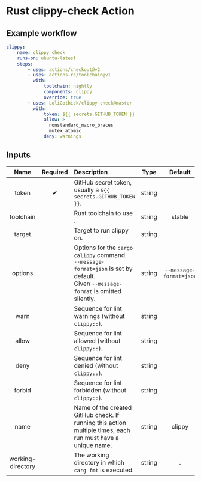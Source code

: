 # Rust clippy-check Action

## Example workflow

```yml
clippy:
    name: clippy check
    runs-on: ubuntu-latest
    steps:
        - uses: actions/checkout@v2
        - uses: actions-rs/toolchain@v1
          with:
              toolchain: nightly
              components: clippy
              override: true
        - uses: LoliGothick/clippy-check@master
          with:
              token: ${{ secrets.GITHUB_TOKEN }}
              allow: >
                nonstandard_macro_braces
                mutex_atomic
              deny: warnings
```

## Inputs

|       Name        | Required | Description                                                                                                                             |  Type  |         Default         |
|:-----------------:|:--------:|:----------------------------------------------------------------------------------------------------------------------------------------| :----: |:-----------------------:|
|       token       |    ✔     | GitHub secret token, usually a `${{ secrets.GITHUB_TOKEN }}`.                                                                           | string |                         |
|     toolchain     |          | Rust toolchain to use .                                                                                                                 | string |         stable          |
|      target       |          | Target to run clippy on.                                                                                                                | string |                         |
|      options      |          | Options for the `cargo calippy` command.<br>`--message-format=json` is set by default.<br>Given `--message-format` is omitted silently. | string | `--message-format=json` |
|       warn        |          | Sequence for lint warnings (without `clippy::`).                                                                                        | string |                         |
|       allow       |          | Sequence for lint allowed (without `clippy::`).                                                                                         | string |                         |
|       deny        |          | Sequence for lint denied (without `clippy::`).                                                                                          | string |                         |
|      forbid       |          | Sequence for lint forbidden (without `clippy::`).                                                                                       | string |                         |
|       name        |          | Name of the created GitHub check. If running this action multiple times, each run must have a unique name.                              | string |         clippy          |
| working-directory |          | The working directory in which `carg fmt` is executed.                                                                                  | string |            .            |
